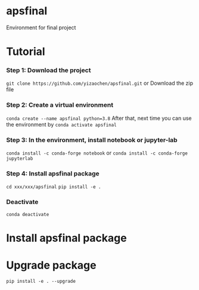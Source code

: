 # apsfinal
Environment for final project

# Tutorial
### Step 1: Download the project
`git clone https://github.com/yizaochen/apsfinal.git`
or Download the zip file

### Step 2: Create a virtual environment
`conda create --name apsfinal python=3.8`
After that, next time you can use the environment by
`conda activate apsfinal`

### Step 3: In the environment, install notebook or jupyter-lab
`conda install -c conda-forge notebook`
or
`conda install -c conda-forge jupyterlab`

### Step 4: Install apsfinal package
`cd xxx/xxx/apsfinal`
`pip install -e .`

### Deactivate
`conda deactivate`

# Install apsfinal package

# Upgrade package
`pip install -e . --upgrade`

